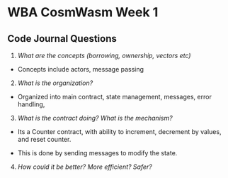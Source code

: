 # WBA CosmWasm Week 1


## Code Journal Questions

1. *What are the concepts (borrowing, ownership, vectors etc)*

- Concepts include actors, message passing

2. *What is the organization?*

- Organized into main contract, state management, messages, error handling,

3. *What is the contract doing? What is the mechanism?*

- Its a Counter contract, with ability to increment, decrement by values, and reset counter.

- This is done by sending messages to modify the state.

4. *How could it be better? More efficient? Safer?*
